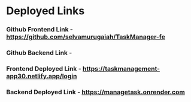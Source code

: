 # Deployed Links

### Github Frontend Link - https://github.com/selvamurugaiah/TaskManager-fe
### Github Backend Link - 
### Frontend Deployed Link - https://taskmanagement-app30.netlify.app/login
### Backend Deployed Link - https://managetask.onrender.com
